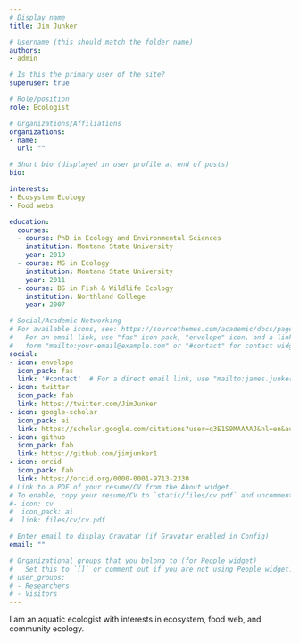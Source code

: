 ```yaml
---
# Display name
title: Jim Junker

# Username (this should match the folder name)
authors:
- admin

# Is this the primary user of the site?
superuser: true

# Role/position
role: Ecologist

# Organizations/Affiliations
organizations:
- name: 
  url: ""

# Short bio (displayed in user profile at end of posts)
bio: 

interests:
- Ecosystem Ecology
- Food webs

education:
  courses:
  - course: PhD in Ecology and Environmental Sciences
    institution: Montana State University
    year: 2019
  - course: MS in Ecology 
    institution: Montana State University
    year: 2011
  - course: BS in Fish & Wildlife Ecology
    institution: Northland College
    year: 2007

# Social/Academic Networking
# For available icons, see: https://sourcethemes.com/academic/docs/page-builder/#icons
#   For an email link, use "fas" icon pack, "envelope" icon, and a link in the
#   form "mailto:your-email@example.com" or "#contact" for contact widget.
social:
- icon: envelope
  icon_pack: fas
  link: '#contact'  # For a direct email link, use "mailto:james.junker1@gmail.com".
- icon: twitter
  icon_pack: fab
  link: https://twitter.com/JimJunker
- icon: google-scholar
  icon_pack: ai
  link: https://scholar.google.com/citations?user=q3E1S9MAAAAJ&hl=en&authuser=1
- icon: github
  icon_pack: fab
  link: https://github.com/jimjunker1
- icon: orcid
  icon_pack: fab
  link: https://orcid.org/0000-0001-9713-2330
# Link to a PDF of your resume/CV from the About widget.
# To enable, copy your resume/CV to `static/files/cv.pdf` and uncomment the lines below.
#- icon: cv
#  icon_pack: ai
#  link: files/cv/cv.pdf

# Enter email to display Gravatar (if Gravatar enabled in Config)
email: ""

# Organizational groups that you belong to (for People widget)
#   Set this to `[]` or comment out if you are not using People widget.
# user_groups:
# - Researchers
# - Visitors
---
```


I am an aquatic ecologist with interests in ecosystem, food web, and community ecology. 
